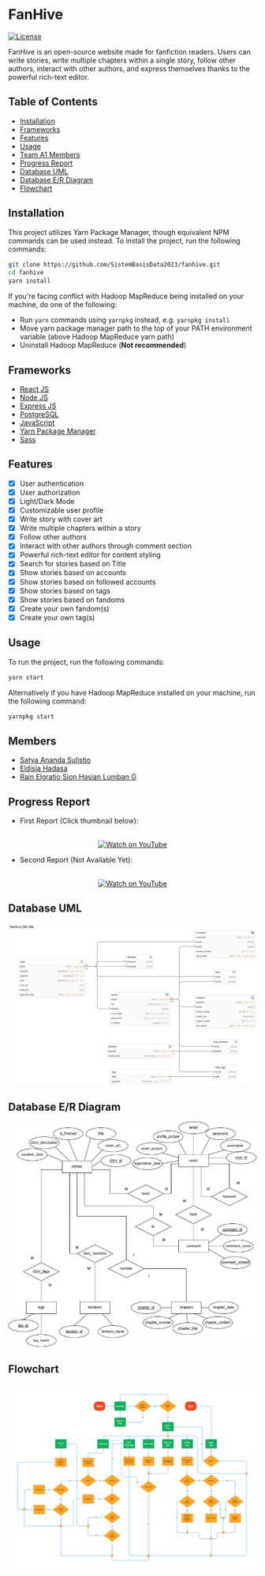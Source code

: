 # FanHive

[![License](https://img.shields.io/badge/license-MIT-blue)](https://github.com/SistemBasisData2023/fanhive)

FanHive is an open-source website made for fanfiction readers. Users can write stories, write multiple chapters within a single story, follow other authors, interact with other authors, and express themselves thanks to the powerful rich-text editor.

## Table of Contents

- [Installation](#installation)
- [Frameworks](#frameworks)
- [Features](#features)
- [Usage](#usage)
- [Team A1 Members](#members)
- [Progress Report](#progress-report)
- [Database UML](#database-uml)
- [Database E/R Diagram](#database-er-diagram)
- [Flowchart](#flowchart)

## Installation

This project utilizes Yarn Package Manager, though equivalent NPM commands can be used instead. To install the project, run the following commands:

```bash
git clone https://github.com/SistemBasisData2023/fanhive.git
cd fanhive
yarn install
```

If you're facing conflict with Hadoop MapReduce being installed on your machine, do one of the following:

- Run `yarn` commands using `yarnpkg` instead, e.g. `yarnpkg install`
- Move yarn package manager path to the top of your PATH environment variable (above Hadoop MapReduce yarn path)
- Uninstall Hadoop MapReduce (**Not recommended**)

## Frameworks

- [React JS](https://reactjs.org/)
- [Node JS](https://nodejs.org/en/)
- [Express JS](https://expressjs.com/)
- [PostgreSQL](https://www.postgresql.org/)
- [JavaScript](https://www.javascript.com/)
- [Yarn Package Manager](https://yarnpkg.com/)
- [Sass](https://sass-lang.com/)

## Features

- [x] User authentication
- [x] User authorization
- [x] Light/Dark Mode
- [x] Customizable user profile
- [x] Write story with cover art
- [x] Write multiple chapters within a story
- [x] Follow other authors
- [x] Interact with other authors through comment section
- [x] Powerful rich-text editor for content styling
- [x] Search for stories based on Title
- [x] Show stories based on accounts
- [x] Show stories based on followed accounts
- [x] Show stories based on tags
- [x] Show stories based on fandoms
- [x] Create your own fandom(s)
- [x] Create your own tag(s)

## Usage

To run the project, run the following commands:

```bash
yarn start
```

Alternatively if you have Hadoop MapReduce installed on your machine, run the following command:

```bash
yarnpkg start
```

## Members

- [Satya Ananda Sulistio](github.com/styxnanda)
- [Eldisja Hadasa](github.com/eldisja)
- [Rain Elgratio Sion Hasian Lumban G](github.com/RainElgratio)

## Progress Report

- First Report (Click thumbnail below):
<br>
<div align="center">
<a href="https://youtu.be/j4RG3DOQX9w">
  <img src="https://img.youtube.com/vi/j4RG3DOQX9w/maxresdefault.jpg" alt="Watch on YouTube" width=300/>
</a>
</div>

- Second Report (Not Available Yet):
<br>
<div align="center">
<a href="">
  <img src="https://img.youtube.com/vi/x/maxresdefault.jpg" alt="Watch on YouTube" width=300/>
</a>
</div>

## Database UML

![UML](./UML%20Database.png)

## Database E/R Diagram

![E/R Diagram](./ER%20Diagram.png)

## Flowchart

![Flowchart](./FanHive%20Scenario%20Flowchart.png)
